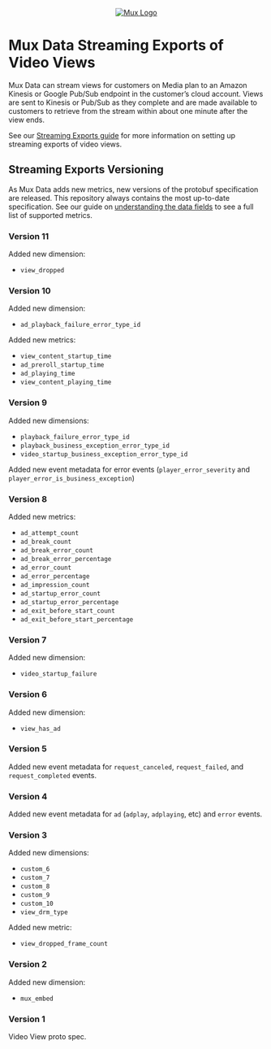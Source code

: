 <p align="center">
  <a href="https://mux.com/">
    <img src="https://avatars.githubusercontent.com/u/16199997?s=200&v=4" alt="Mux Logo">
  </a>
</p>

# Mux Data Streaming Exports of Video Views

Mux Data can stream views for customers on Media plan to an Amazon Kinesis or Google Pub/Sub endpoint in the customer’s cloud account. Views are sent to Kinesis or Pub/Sub as they complete and are made available to customers to retrieve from the stream within about one minute after the view ends.

See our [Streaming Exports guide](https://docs.mux.com/guides/data/export-raw-video-view-data#stream-views-as-they-complete) for more information on setting up streaming exports of video views.

## Streaming Exports Versioning

As Mux Data adds new metrics, new versions of the protobuf specification are released. This repository always contains the most up-to-date specification. See our guide on [understanding the data fields](https://docs.mux.com/guides/data/export-raw-video-view-data#understand-the-data-fields) to see a full list of supported metrics.

### Version 11

Added new dimension:

- `view_dropped`

### Version 10

Added new dimension:

- `ad_playback_failure_error_type_id`

Added new metrics:

- `view_content_startup_time`
- `ad_preroll_startup_time`
- `ad_playing_time`
- `view_content_playing_time`

### Version 9

Added new dimensions:

- `playback_failure_error_type_id`
- `playback_business_exception_error_type_id`
- `video_startup_business_exception_error_type_id`

Added new event metadata for error events (`player_error_severity` and `player_error_is_business_exception`)

### Version 8

Added new metrics:

- `ad_attempt_count`
- `ad_break_count`
- `ad_break_error_count`
- `ad_break_error_percentage`
- `ad_error_count`
- `ad_error_percentage`
- `ad_impression_count`
- `ad_startup_error_count`
- `ad_startup_error_percentage`
- `ad_exit_before_start_count`
- `ad_exit_before_start_percentage`

### Version 7

Added new dimension:

- `video_startup_failure`

### Version 6

Added new dimension:

- `view_has_ad`

### Version 5

Added new event metadata for `request_canceled`, `request_failed`, and `request_completed` events.

### Version 4

Added new event metadata for `ad` (`adplay`, `adplaying`, etc) and `error` events.

### Version 3

Added new dimensions:

- `custom_6`
- `custom_7`
- `custom_8`
- `custom_9`
- `custom_10`
- `view_drm_type`

Added new metric:

- `view_dropped_frame_count`

### Version 2

Added new dimension:

- `mux_embed`

### Version 1

Video View proto spec.

